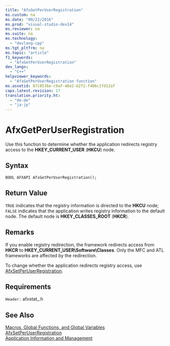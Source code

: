 ```yaml
---
title: "AfxGetPerUserRegistration"
ms.custom: na
ms.date: "09/22/2016"
ms.prod: "visual-studio-dev14"
ms.reviewer: na
ms.suite: na
ms.technology: 
  - "devlang-cpp"
ms.tgt_pltfrm: na
ms.topic: "article"
f1_keywords: 
  - "AfxGetPerUserRegistration"
dev_langs: 
  - "C++"
helpviewer_keywords: 
  - "AfxGetPerUserRegistration function"
ms.assetid: 87c8536e-c9af-46e2-b2f2-f406c1fd12af
caps.latest.revision: 17
translation.priority.ht: 
  - "de-de"
  - "ja-jp"
---
```

# AfxGetPerUserRegistration
Use this function to determine whether the application redirects registry access to the **HKEY_CURRENT_USER** (**HKCU**) node.  
  
## Syntax  
  
```  
BOOL AFXAPI AfxGetPerUserRegistration();  
```  
  
## Return Value  
 `TRUE` indicates that the registry information is directed to the **HKCU** node; `FALSE` indicates that the application writes registry information to the default node. The default node is **HKEY_CLASSES_ROOT** (**HKCR**).  
  
## Remarks  
 If you enable registry redirection, the framework redirects access from **HKCR** to **HKEY_CURRENT_USER\Software\Classes**. Only the MFC and ATL frameworks are affected by the redirection.  
  
 To change whether the application redirects registry access, use [AfxSetPerUserRegistration](../vs140/afxsetperuserregistration.md).  
  
## Requirements  
 `Header:` afxstat_.h  
  
## See Also  
 [Macros, Global Functions, and Global Variables](../vs140/macros--global-functions--and-global-variables.md)   
 [AfxSetPerUserRegistration](../vs140/afxsetperuserregistration.md)   
 [Application Information and Management](../vs140/application-information-and-management.md)